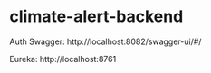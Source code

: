 # climate-alert-backend

Auth Swagger: http://localhost:8082/swagger-ui/#/

Eureka: http://localhost:8761